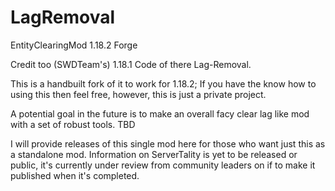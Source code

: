 # LagRemoval
EntityClearingMod 1.18.2 Forge

Credit too (SWDTeam's) 1.18.1 Code of there Lag-Removal.

This is a handbuilt fork of it to work for 1.18.2; If you have the know how to using this then feel free, however, this is just a private project. 

A potential goal in the future is to make an overall facy clear lag like mod with a set of robust tools. TBD

I will provide releases of this single mod here for those who want just this as a standalone mod.
Information on ServerTality is yet to be released or public, it's currently under review from community leaders on if to make it published when it's completed.
